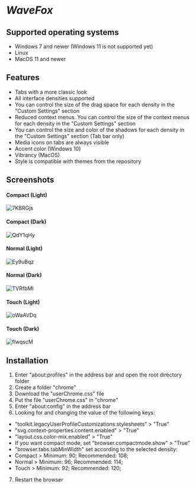 # *WaveFox*

## Supported operating systems
* Windows 7 and newer (Windows 11 is not supported yet)
* Linux 
* MacOS 11 and newer

## Features
* Tabs with a more classic look
* All interface densities supported
* You can control the size of the drag space for each density in the "Custom Settings" section
* Reduced context menus. You can control the size of the context menus for each density in the "Custom Settings" section
* You can control the size and color of the shadows for each density in the "Custom Settings" section (Tab bar only)
* Media icons on tabs are always visible
* Accent color (Windows 10) 
* Vibrancy (MacOS)
* Style is compatible with themes from the repository

## Screenshots
#### Compact (Light)
![7KBRGjs](https://user-images.githubusercontent.com/85301851/131252428-6d49b402-1380-4857-901a-481e73c8fa3d.jpeg)
#### Compact (Dark)
![QdY1qHy](https://user-images.githubusercontent.com/85301851/131252437-424ed58d-df61-4e56-a6e0-989055443af0.jpeg)
#### Normal (Light)
![Ey9uBqz](https://user-images.githubusercontent.com/85301851/131252443-d0295b17-54b4-4598-8b05-621b77459f76.jpeg)
#### Normal (Dark)
![TVRfbMI](https://user-images.githubusercontent.com/85301851/131252452-de7d893a-23bd-4b9d-926f-660050d907cb.jpeg)
#### Touch (Light)
![oWaAVDq](https://user-images.githubusercontent.com/85301851/131252461-0d54f7a8-cd9b-4be6-b118-36c47c803e12.jpeg)
#### Touch (Dark)
![flwqscM](https://user-images.githubusercontent.com/85301851/131252472-d305f9dc-ca91-4cd4-aa65-a3edeae9b0fd.jpeg)

## Installation
1) Enter "about:profiles" in the address bar and open the root directory folder
2) Create a folder "chrome"
3) Download the "userChrome.css" file
4) Put the file "userChrome.css" in "chrome"
5) Enter "about:config" in the address bar
6) Looking for and changing the value of the following keys:
* "toolkit.legacyUserProfileCustomizations.stylesheets" > "True"
* "svg.context-properties.content.enabled" > "True"
* "layout.css.color-mix.enabled" > "True"
* If you want compact mode, set "browser.compactmode.show" > "True" 
* "browser.tabs.tabMinWidth" set according to the selected density: 
* Compact > Minimum: 90; Recommended: 108;
* Normal  > Minimum: 96; Recommended: 114;
* Touch   > Minimum: 92; Recommended: 120;
7) Restart the browser
